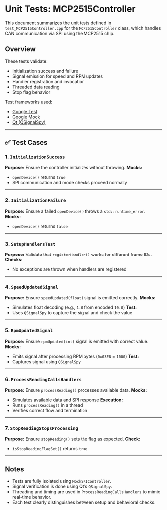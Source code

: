 # Unit Tests: MCP2515Controller

This document summarizes the unit tests defined in `test_MCP2515Controller.cpp` for the `MCP2515Controller` class, which handles CAN communication via SPI using the MCP2515 chip.

## Overview

These tests validate:
- Initialization success and failure
- Signal emission for speed and RPM updates
- Handler registration and invocation
- Threaded data reading
- Stop flag behavior

Test frameworks used:
- [Google Test](https://github.com/google/googletest)
- [Google Mock](https://github.com/google/googletest/blob/main/googlemock/README.md)
- [Qt (QSignalSpy)](https://doc.qt.io/qt-6/qsignalspy.html)

---

## ✅ Test Cases

### 1. `InitializationSuccess`
**Purpose:** Ensure the controller initializes without throwing.
**Mocks:**
- `openDevice()` returns `true`
- SPI communication and mode checks proceed normally

---

### 2. `InitializationFailure`
**Purpose:** Ensure a failed `openDevice()` throws a `std::runtime_error`.
**Mocks:**
- `openDevice()` returns `false`

---

### 3. `SetupHandlersTest`
**Purpose:** Validate that `registerHandler()` works for different frame IDs.
**Checks:**
- No exceptions are thrown when handlers are registered

---

### 4. `SpeedUpdatedSignal`
**Purpose:** Ensure `speedUpdated(float)` signal is emitted correctly.
**Mocks:**
- Simulates float decoding (e.g., `1.0` from encoded `10.0`)
**Test:**
- Uses `QSignalSpy` to capture the signal and check the value

---

### 5. `RpmUpdatedSignal`
**Purpose:** Ensure `rpmUpdated(int)` signal is emitted with correct value.
**Mocks:**
- Emits signal after processing RPM bytes (`0x03E8` = `1000`)
**Test:**
- Captures signal using `QSignalSpy`

---

### 6. `ProcessReadingCallsHandlers`
**Purpose:** Ensure `processReading()` processes available data.
**Mocks:**
- Simulates available data and SPI response
**Execution:**
- Runs `processReading()` in a thread
- Verifies correct flow and termination

---

### 7. `StopReadingStopsProcessing`
**Purpose:** Ensure `stopReading()` sets the flag as expected.
**Check:**
- `isStopReadingFlagSet()` returns `true`

---

## Notes

- Tests are fully isolated using `MockSPIController`.
- Signal verification is done using Qt's `QSignalSpy`.
- Threading and timing are used in `ProcessReadingCallsHandlers` to mimic real-time behavior.
- Each test clearly distinguishes between setup and behavioral checks.
